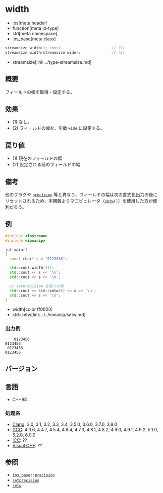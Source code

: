 # width
* ios[meta header]
* function[meta id-type]
* std[meta namespace]
* ios_base[meta class]

```cpp
streamsize width(); const                       // (1)
streamsize width(streamsize wide);              // (2)
```
* streamsize[link ../type-streamsize.md]

## 概要
フィールドの幅を取得・設定する。


## 効果
- (1) なし。
- (2) フィールドの幅を、引数 `wide` に設定する。


## 戻り値
- (1) 現在のフィールドの幅
- (2) 設定される前のフィールドの幅


## 備考
他のフラグや [`precision`](precision.md) 等と異なり、フィールドの幅は次の書式化出力の後にリセットされるため、本関数よりマニピュレータ（[`setw`](../../iomanip/setw.md)`()`）を使用した方が便利だろう。


## 例
```cpp example
#include <iostream>
#include <iomanip>

int main()
{
  const char* s = "0123456";

  std::cout.width(11);
  std::cout << s << '\n';
  std::cout << s << '\n';

  // setprecision を使った例
  std::cout << std::setw(8) << s << '\n';
  std::cout << s << '\n';
}
```
* width[color ff0000]
* std::setw[link ../../iomanip/setw.md]

### 出力例
```
    0123456
0123456
 0123456
0123456
```


## バージョン
## 言語
- C++98

### 処理系
- [Clang](/implementation.md#clang): 3.0, 3.1, 3.2, 3.3, 3.4, 3.5.0, 3.6.0, 3.7.0, 3.8.0
- [GCC](/implementation.md#gcc): 4.3.6, 4.4.7, 4.5.4, 4.6.4, 4.7.3, 4.8.1, 4.8.2, 4.9.0, 4.9.1, 4.9.2, 5.1.0, 5.2.0, 6.0.0
- [ICC](/implementation.md#icc): ??
- [Visual C++](/implementation.md#visual_cpp): ??


## 参照
- [`ios_base`](../ios_base.md)`::`[`precision`](precision.md)
- [`setprecision`](../../iomanip/setprecision.md)
- [`setw`](../../iomanip/setw.md)
